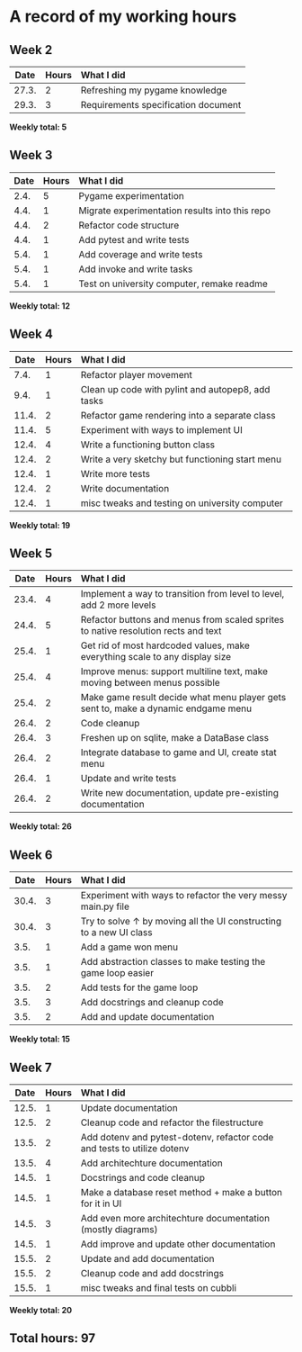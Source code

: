 # A record of my working hours
## Week 2
| Date    | Hours    | What I did    |
|---------------- | --------------- | :-------------- |
| 27.3.    | 2    | Refreshing my pygame knowledge    |
| 29.3.    | 3    | Requirements specification document    |

**Weekly total: 5**

## Week 3
| Date    | Hours    | What I did    |
|---------------- | --------------- | :-------------- |
| 2.4.    | 5    | Pygame experimentation    |
| 4.4.    | 1    | Migrate experimentation results into this repo    |
| 4.4.    | 2    | Refactor code structure    |
| 4.4.    | 1    | Add pytest and write tests    |
| 5.4.    | 1    | Add coverage and write tests    |
| 5.4.    | 1    | Add invoke and write tasks   |
| 5.4.    | 1    | Test on university computer, remake readme   |

**Weekly total: 12**

## Week 4
| Date    | Hours    | What I did    |
|---------------- | --------------- | :-------------- |
| 7.4.    | 1    | Refactor player movement   |
| 9.4.    | 1    | Clean up code with pylint and autopep8, add tasks   |
| 11.4.    | 2    | Refactor game rendering into a separate class   |
| 11.4.    | 5    | Experiment with ways to implement UI   |
| 12.4.    | 4    | Write a functioning button class   |
| 12.4.    | 2    | Write a very sketchy but functioning start menu   |
| 12.4.    | 1    | Write more tests   |
| 12.4.    | 2    | Write documentation   |
| 12.4.    | 1    | misc tweaks and testing on university computer   |

**Weekly total: 19**

## Week 5
| Date    | Hours    | What I did    |
|---------------- | --------------- | :-------------- |
| 23.4.    | 4    | Implement a way to transition from level to level, add 2 more levels   |
| 24.4.    | 5    | Refactor buttons and menus from scaled sprites to native resolution rects and text   |
| 25.4.    | 1    | Get rid of most hardcoded values, make everything scale to any display size   |
| 25.4.    | 4    | Improve menus: support multiline text, make moving between menus possible   |
| 25.4.    | 2    | Make game result decide what menu player gets sent to, make a dynamic endgame menu   |
| 26.4.    | 2    | Code cleanup   |
| 26.4.    | 3    | Freshen up on sqlite, make a DataBase class   |
| 26.4.    | 2    | Integrate database to game and UI, create stat menu   |
| 26.4.    | 1    | Update and write tests   |
| 26.4.    | 2    | Write new documentation, update pre-existing documentation   |

**Weekly total: 26**

## Week 6
| Date    | Hours    | What I did    |
|---------------- | --------------- | :-------------- |
| 30.4.    | 3    | Experiment with ways to refactor the very messy main.py file   |
| 30.4.    | 3    | Try to solve &#8593; by moving all the UI constructing to a new UI class   |
| 3.5.    | 1    | Add a game won menu    |
| 3.5.    | 1    | Add abstraction classes to make testing the game loop easier    |
| 3.5.    | 2    | Add tests for the game loop    |
| 3.5.    | 3    | Add docstrings and cleanup code    |
| 3.5.    | 2    | Add and update documentation    |

**Weekly total: 15**

## Week 7
| Date    | Hours    | What I did    |
|---------------- | --------------- | :-------------- |
| 12.5.    | 1    | Update documentation   |
| 12.5.    | 2    | Cleanup code and refactor the filestructure   |
| 13.5.    | 2    | Add dotenv and pytest-dotenv, refactor code and tests to utilize dotenv  |
| 13.5.    | 4    | Add architechture documentation  |
| 14.5.    | 1    | Docstrings and code cleanup  |
| 14.5.    | 1    | Make a database reset method + make a button for it in UI  |
| 14.5.    | 3    | Add even more architechture documentation (mostly diagrams)  |
| 14.5.    | 1    | Add improve and update other documentation   |
| 15.5.    | 2    | Update and add documentation   |
| 15.5.    | 2    | Cleanup code and add docstrings   |
| 15.5.    | 1    | misc tweaks and final tests on cubbli   |

**Weekly total: 20** 

## Total hours: 97

